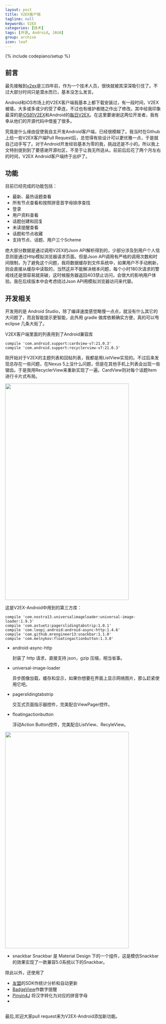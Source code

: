 ```yaml
---
layout: post
title: V2EX客户端
tagline: null
keywords: V2EX
categories: [技术]
tags: [开源, Android, JAVA]
group: archive
icon: leaf
---
```


{% include codepiano/setup %}

## 前言
最先接触到[v2ex](http://www.v2ex.com)是三四年前，作为一个技术人员，很快就被其深深吸引住了。不过大部分时间只是潜水而已，基本没怎么发言。

Android和iOS市场上的V2EX客户端我基本上都下载安装过，有一段时间，V2EX被墙，大多或多或少的受了牵连，不过也有维护者随之作出了修改。其中给我印象最深的是[iOS的V2EX](https://itunes.apple.com/us/app/v2ex-chuang-yi-gong-zuo-zhe/id898181535?ls=1&mt=8)和Android的[每日V2EX](https://play.google.com/store/apps/details?id=com.yugy.v2ex.daily)。在这里要谢谢这两位开发者，我有幸从他们的开源代码中借鉴了很多。

究竟是什么缘由促使我自主开发Android客户端，已经很模糊了。我当时在Github上给一些V2EX客户端Pull Request后，总觉得有些设计可以更优雅一点，于是就自己动手写了。对于Android开发经验基本为零的我，挑战还是不小的。所以我上文特别提到到了要感谢开源社区，不至于让我无所适从。前前后后花了两个月左右的时间，V2EX Android客户端终于出炉了。

## 功能
目前已经完成的功能包括：
 
 - 最新、最热话题查看
 - 所有节点查看和按照拼音首字母排序查找
 - 登录
 - 用户资料查看
 - 话题创建和回复
 - 未读提醒查看
 - 话题和节点收藏
 - 支持节点、话题、用户三个Scheme

绝大部分数据是通过调用V2EX的Json
API解析得到的，少部分涉及到用户个人信息则是通过Http模拟浏览器请求页面。但是Json API调用有严格的调用次数和时间限制，为了避免这个问题，我将数据缓存到文件系统中，如果用户不手动刷新，则会直接从缓存中读取的，当然这并不能解决根本问题，每个小时180次请求的警戒线还是很容易就突破，这时候服务器返回403禁止访问，会很大的影响用户体验。我在后续版本中会考虑绕过Json API用模拟浏览器访问来代替。

## 开发相关
开发用的是 Android Studio，除了编译速度感觉略慢一点点，就没有什么其它的大问题了，而且智能提示更智能，此外用 gradle 做库依赖确实方便，真的可以甩 eclipse 几条大街了。

V2EX客户端里面的列表用到了Android兼容库

    compile 'com.android.support:cardview-v7:21.0.3'
    compile 'com.android.support:recyclerview-v7:21.0.3'
刚开始对于V2EX的主题列表和回帖列表，我都是用ListView实现的。不过后来发现总存在一些问题，在Nexus 5上没什么问题，但是在其他手机上列表会出现一些锯齿。于是我用RecyclerView来重新实现了一遍。CardView则对每个话题Item进行卡片式布局。

<img src="https://raw.github.com/greatyao/v2ex-android/master/snapshots/hot.png" width="400" height="700"/>


这是V2EX-Android中用到的第三方库：

    compile 'com.nostra13.universalimageloader:universal-image-loader:1.9.3'
    compile 'com.astuetz:pagerslidingtabstrip:1.0.1'
    compile 'com.loopj.android:android-async-http:1.4.6'
    compile 'com.github.mrengineer13:snackbar:1.1.0'
    compile 'com.melnykov:floatingactionbutton:1.3.0'

- android-async-http

    封装了 http 请求，直接支持 json，gzip 压缩，相当省事。

- universal-image-loader

    异步图像加载，缓存和显示，如果你想要在界面上显示网络图片，那么赶紧使用它吧。

- pagerslidingtabstrip

    交互式页面指示器控件，完美配合ViewPager控件。

- floatingactionbutton

    浮动Action Button控件，完美配合ListView、RecyleView。

<img src="https://raw.github.com/greatyao/v2ex-android/master/snapshots/favor.png" width="400" height="700"/>

- snackbar
     Snackbar 是 Material Design 下的一个组件，这是模仿Snackbar的效果实现了一款兼容5.0系统以下的Snackbar。
    

除此以外，还使用了

- [友盟](http://www.umeng.com)的SDK作统计分析和自动更新
- [BadgeView](https://github.com/stefanjauker/BadgeView)作数字提醒
- [Pinyin4J](http://pinyin4j.sourceforge.net) 将汉字转化为对应的拼音字母
- 

## 

最后,欢迎大家pull request来为V2EX-Android添加新功能。
